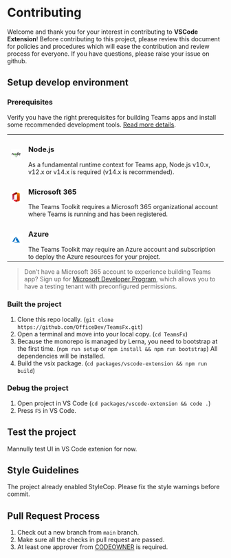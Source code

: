 # Contributing

Welcome and thank you for your interest in contributing to **VSCode Extension**! Before contributing to this project, please review this document for policies and procedures which will ease the contribution and review process for everyone. If you have questions, please raise your issue on github.

## Setup develop environment

### Prerequisites

Verify you have the right prerequisites for building Teams apps and install some recommended development tools. [Read more details](https://docs.microsoft.com/en-us/microsoftteams/platform/build-your-first-app/build-first-app-overview).

<table>
    <tr>
        <td><img src="https://raw.githubusercontent.com/OfficeDev/TeamsFx/main/packages/vscode-extension/media/landingPage_nodejs.png"></td>
        <td><h3>Node.js</h3>As a fundamental runtime context for Teams app, Node.js v10.x, v12.x or v14.x is required (v14.x is recommended).</td>
    </tr>
    <tr>
        <td><img src="https://raw.githubusercontent.com/OfficeDev/TeamsFx/main/packages/vscode-extension/media/landingPage_m365.png"></td>
        <td><h3>Microsoft 365</h3>The Teams Toolkit requires a Microsoft 365 organizational account where Teams is running and has been registered.</td>
    </tr>
    <tr>
        <td><img src="https://raw.githubusercontent.com/OfficeDev/TeamsFx/main/packages/vscode-extension/media/landingPage_azure.png"></td>
        <td><h3>Azure</h3> The Teams Toolkit may require an Azure account and subscription to deploy the Azure resources for your project.</td>
    </tr>
</table>

> Don’t have a Microsoft 365 account to experience building Teams app? Sign up for [Microsoft Developer Program](https://developer.microsoft.com/en-us/microsoft-365/dev-program), which allows you to have a testing tenant with preconfigured permissions.

### Built the project

1. Clone this repo locally. (`git clone https://github.com/OfficeDev/TeamsFx.git`)
1. Open a terminal and move into your local copy. (`cd TeamsFx`)
1. Because the monorepo is managed by Lerna, you need to bootstrap at the first time. (`npm run setup` or `npm install && npm run bootstrap`) All dependencies will be installed.
1. Build the vsix package. (`cd packages/vscode-extension && npm run build`)

### Debug the project

1. Open project in VS Code (`cd packages/vscode-extension && code .`)
1. Press `F5` in VS Code.

## Test the project

Mannully test UI in VS Code extenion for now.

## Style Guidelines

The project already enabled StyleCop. Please fix the style warnings before commit.

## Pull Request Process

1. Check out a new branch from `main` branch.
1. Make sure all the checks in pull request are passed.
1. At least one approver from [CODEOWNER](../../.github/CODEOWNERS) is required.
